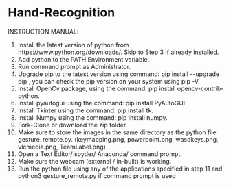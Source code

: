 # Hand-Recognition

INSTRUCTION MANUAL:
1. Install the latest version of python from https://www.python.org/downloads/. Skip to Step 3 if already installed.
2. Add python to the PATH Environment variable.
3. Run command prompt as Administrator.
4. Upgrade pip to the latest version using command: pip install --upgrade pip , you can check the pip version on your system using pip -V.
5. Install OpenCv package, using the command: pip install opencv-contrib-python.
6. Install pyautogui using the command: pip install PyAutoGUI.
7. Install Tkinter using the command: pip install tk.
8. Install Numpy using the command: pip install numpy.
9. Fork-Clone or download the zip folder.
10. Make sure to store the images in the same directory as the python file gesture_remote.py. (keymapping.png, powerpoint.png, wasdkeys.png, vlcmedia.png, TeamLabel.png)
11. Open a Text Editor/ spyder/ Anaconda/ command prompt.
12. Make sure the webcam (external / in-built) is working.
13. Run the python file using any of the applications specified in step 11 and python3 gesture_remote.py if command prompt is used
